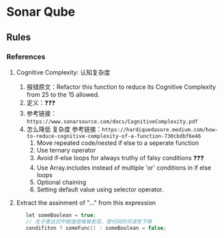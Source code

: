 # Sonar Qube

## Rules

### References

1. Cognitive Complexity: 认知复杂度
   1. 报错原文：Refactor this function to reduce its Cognitive Complexity from 25 to the 15 allowed.
   2. 定义：❓❓❓
   3. 参考链接：`https://www.sonarsource.com/docs/CognitiveComplexity.pdf`
   4. 怎么降低 复杂度 参考链接：`https://hardiquedasore.medium.com/how-to-reduce-cognitive-complexity-of-a-function-730cbdbf6e46`
      1. Move repeated code/nested if else to a seperate function
      2. Use ternary operator
      3. Avoid if-else loops for always truthy of falsy conditions ❓❓❓
      4. Use Array.includes instead of multiple 'or' conditions in if else loops
      5. Optional chaining
      6. Setting default value using selector operator.
2. Extract the assinment of "..." from this expression

   ``` c
      let someBoolean = true;
      // 在子表达式中赋值很难被发现，使代码的可读性下降
      condifiton ? someFunc() : someBoolean = false;
   ```
